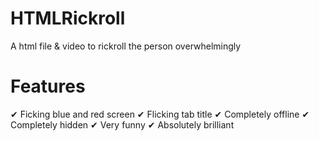 # HTMLRickroll
A html file &amp; video to rickroll the person overwhelmingly
# Features
✔ Ficking blue and red screen
✔ Flicking tab title
✔ Completely offline
✔ Completely hidden
✔ Very funny
✔ Absolutely brilliant
